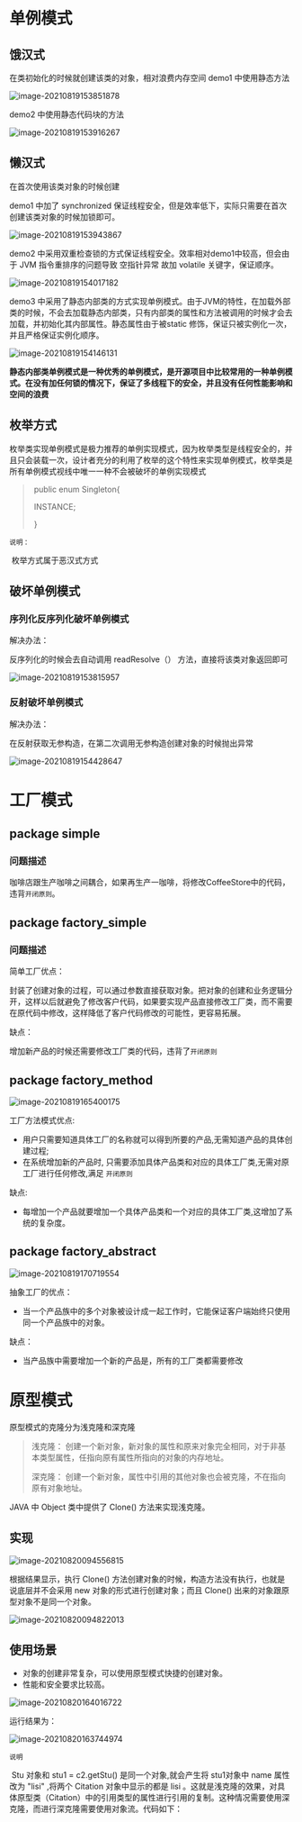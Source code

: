 # 单例模式
## 饿汉式
在类初始化的时候就创建该类的对象，相对浪费内存空间
demo1 中使用静态方法

![image-20210819153851878](https://github.com/devAwei/DesignPattern/blob/master/img/image-20210819153851878.png)

demo2 中使用静态代码块的方法

![image-20210819153916267](https://github.com/devAwei/DesignPattern/blob/master/img/image-20210819153916267.png)

## 懒汉式
在首次使用该类对象的时候创建

demo1 中加了 synchronized 保证线程安全，但是效率低下，实际只需要在首次创建该类对象的时候加锁即可。

![image-20210819153943867](https://github.com/devAwei/DesignPattern/blob/master/img/image-20210819153943867.png)

demo2 中采用双重检查锁的方式保证线程安全。效率相对demo1中较高，但会由于 JVM 指令重排序的问题导致 空指针异常
故加 volatile 关键字，保证顺序。

![image-20210819154017182](https://github.com/devAwei/DesignPattern/blob/master/img/image-20210819154017182.png)

demo3 中采用了静态内部类的方式实现单例模式。由于JVM的特性，在加载外部类的时候，不会去加载静态内部类，只有内部类的属性和方法被调用的时候才会去加载，并初始化其内部属性。静态属性由于被static 修饰，保证只被实例化一次，并且严格保证实例化顺序。

![image-20210819154146131](https://github.com/devAwei/DesignPattern/blob/master/img/image-20210819154146131.png)

**静态内部类单例模式是一种优秀的单例模式，是开源项目中比较常用的一种单例模式。在没有加任何锁的情况下，保证了多线程下的安全，并且没有任何性能影响和空间的浪费**



## 枚举方式

枚举类实现单例模式是极力推荐的单例实现模式，因为枚举类型是线程安全的，并且只会装载一次，设计者充分的利用了枚举的这个特性来实现单例模式，枚举类是所有单例模式视线中唯一一种不会被破坏的单例实现模式

> ​	public enum Singleton{
>
> ​			INSTANCE;
>
> ​	}

``说明：`` 

​		枚举方式属于恶汉式方式



## 破坏单例模式

### 序列化反序列化破坏单例模式

解决办法：

反序列化的时候会去自动调用 readResolve（） 方法，直接将该类对象返回即可

![image-20210819153815957](https://github.com/devAwei/DesignPattern/blob/master/img/image-20210819153815957.png)



### 反射破坏单例模式

解决办法：

在反射获取无参构造，在第二次调用无参构造创建对象的时候抛出异常

![image-20210819154428647](https://github.com/devAwei/DesignPattern/blob/master/img/image-20210819154428647.png)

# 工厂模式
## package simple
### 问题描述
咖啡店跟生产咖啡之间耦合，如果再生产一咖啡，将修改CoffeeStore中的代码，违背``开闭原则``。

## package factory_simple
### 问题描述
简单工厂优点：

封装了创建对象的过程，可以通过参数直接获取对象。把对象的创建和业务逻辑分开，这样以后就避免了修改客户代码，如果要实现产品直接修改工厂类，而不需要在原代码中修改，这样降低了客户代码修改的可能性，更容易拓展。

缺点：

增加新产品的时候还需要修改工厂类的代码，违背了``开闭原则``

## package factory_method

![image-20210819165400175](https://github.com/devAwei/DesignPattern/blob/master/img/image-20210819165400175.png)

工厂方法模式优点:

- 用户只需要知道具体工厂的名称就可以得到所要的产品,无需知道产品的具体创建过程;
- 在系统增加新的产品时, 只需要添加具体产品类和对应的具体工厂类,无需对原工厂进行任何修改,满足 ``开闭原则``

缺点:

- 每增加一个产品就要增加一个具体产品类和一个对应的具体工厂类,这增加了系统的复杂度。 

## package factory_abstract

![image-20210819170719554](https://github.com/devAwei/DesignPattern/blob/master/img/image-20210819170719554.png)

抽象工厂的优点：

-  当一个产品族中的多个对象被设计成一起工作时，它能保证客户端始终只使用同一个产品族中的对象。

缺点：

-  当产品族中需要增加一个新的产品是，所有的工厂类都需要修改



# 原型模式

原型模式的克隆分为浅克隆和深克隆

> 浅克隆： 创建一个新对象，新对象的属性和原来对象完全相同，对于非基本类型属性，任指向原有属性所指向的对象的内存地址。
>
> 深克隆： 创建一个新对象，属性中引用的其他对象也会被克隆，不在指向原有对象地址。

JAVA  中 Object 类中提供了 Clone() 方法来实现浅克隆。

## 实现

![image-20210820094556815](https://github.com/devAwei/DesignPattern/blob/master/img/image-20210820094556815.png)

根据结果显示，执行 Clone() 方法创建对象的时候，构造方法没有执行，也就是说底层并不会采用 new 对象的形式进行创建对象；而且 Clone() 出来的对象跟原型对象不是同一个对象。

![image-20210820094822013](https://github.com/devAwei/DesignPattern/blob/master/img/image-20210820094822013.png)

## 使用场景

-  对象的创建非常复杂，可以使用原型模式快捷的创建对象。
-  性能和安全要求比较高。

![image-20210820164016722](https://github.com/devAwei/DesignPattern/blob/master/img/image-20210820164016722.png)

运行结果为：

![image-20210820163744974](https://github.com/devAwei/DesignPattern/blob/master/img/image-20210820163744974.png)

`` 说明 `` 

​    Stu 对象和 stu1 = c2.getStu() 是同一个对象,就会产生将 stu1对象中 name 属性改为 "lisi" ,将两个 Citation 对象中显示的都是 lisi 。这就是浅克隆的效果，对具体原型类（Citation）中的引用类型的属性进行引用的复制。这种情况需要使用深克隆，而进行深克隆需要使用对象流。代码如下：